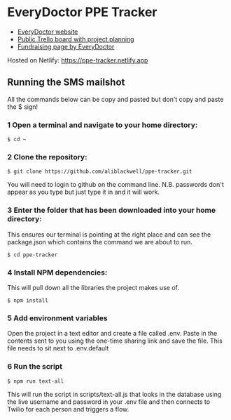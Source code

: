 # EveryDoctor PPE Tracker

* [EveryDoctor website](https://www.everydoctor.org.uk/)
* [Public Trello board with project planning](https://trello.com/b/Ff9J6NA8/every-doctor-ppe-tracker)
* [Fundraising page by EveryDoctor](https://actionnetwork.org/fundraising/were-a-group-of-uk-doctors-building-a-coronavirus-research-platform-to-bring-the-facts-to-the-media/)

Hosted on Netlify: https://ppe-tracker.netlify.app

## Running the SMS mailshot

All the commands below can be copy and pasted but don't copy and paste the $ sign!

### 1 Open a terminal and navigate to your home directory:

`$ cd ~`

### 2 Clone the repository:

`$ git clone https://github.com/aliblackwell/ppe-tracker.git`

You will need to login to github on the command line. N.B. passwords don't appear as you type but just type it in and it will work.

### 3 Enter the folder that has been downloaded into your home directory:

This ensures our terminal is pointing at the right place and can see the package.json which contains the command we are about to run.

`$ cd ppe-tracker`

### 4 Install NPM dependencies:

This will pull down all the libraries the project makes use of.

`$ npm install`

### 5 Add environment variables

Open the project in a text editor and create a file called .env. Paste in the contents sent to you using the one-time sharing link and save the file. This file needs to sit next to .env.default

### 6 Run the script 

`$ npm run text-all`

This will run the script in scripts/text-all.js that looks in the database using the live username and password in your .env file and then connects to Twilio for each person and triggers a flow.


